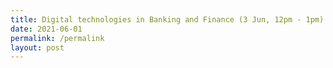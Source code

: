 ```yaml
---
title: Digital technologies in Banking and Finance (3 Jun, 12pm - 1pm)
date: 2021-06-01
permalink: /permalink
layout: post
---
```





